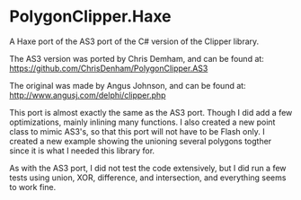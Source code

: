 PolygonClipper.Haxe
===================

A Haxe port of the AS3 port of the C# version of the Clipper library.

The AS3 version was ported by Chris Demham, and can be found at:
https://github.com/ChrisDenham/PolygonClipper.AS3

The original was made by Angus Johnson, and can be found at:
http://www.angusj.com/delphi/clipper.php

This port is almost exactly the same as the AS3 port. Though I did add a few optimizations, mainly inlining many functions. I also created a new point class to mimic AS3's, so that this port will not have to be Flash only. I created a new example showing the unioning several polygons togther since it is what I needed this library for.

As with the AS3 port, I did not test the code extensively, but I did run a few tests using union, XOR, difference, and intersection, and everything seems to work fine.
